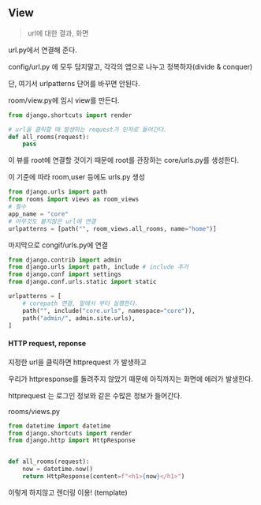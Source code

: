 ## View

> url에 대한 결과, 화면

url.py에서 연결해 준다.

config/url.py 에 모두 담지말고, 각각의 앱으로 나누고 정복하자(divide & conquer)

단, 여기서 urlpatterns 단어를 바꾸면 안된다.

room/view.py에 임시 view를 만든다.

```python
from django.shortcuts import render

# url을 클릭할 때 발생하는 request가 인자로 들어간다.
def all_rooms(request):
    pass
```

이 뷰를 root에 연결할 것이기 때문에 root를 관장하는 core/urls.py를 생성한다.

이 기준에 따라 room,user 등에도 urls.py 생성

```python
from django.urls import path
from rooms import views as room_views
# 필수
app_name = "core"
# 아무것도 붙지않은 url에 연결
urlpatterns = [path("", room_views.all_rooms, name="home")]
```

마지막으로 congif/urls.py에 연결

```python
from django.contrib import admin
from django.urls import path, include # include 추가
from django.conf import settings
from django.conf.urls.static import static

urlpatterns = [
    # corepath 연결, 앞에서 부터 실행한다.
    path("", include("core.urls", namespace="core")),
    path("admin/", admin.site.urls),
]

```



#### HTTP request, reponse

지정한 url을 클릭하면 httprequest 가 발생하고

우리가 httpresponse를 돌려주지 않았기 때문에 아직까지는 화면에 에러가 발생한다.

httprequest 는 로그인 정보와 같은 수많은 정보가 들어간다.

rooms/views.py

```python
from datetime import datetime
from django.shortcuts import render
from django.http import HttpResponse


def all_rooms(request):
    now = datetime.now()
    return HttpResponse(content=f"<h1>{now}</h1>")
```

이렇게 하지않고 렌더링 이용! (template)



